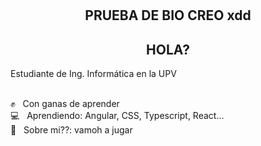 # 


<h2 align="center">PRUEBA DE BIO CREO xdd </h2>
<h2 align="center">HOLA? </h2>
<p style='text-align: justify;'> 
Estudiante de Ing. Informática en la UPV</p>


 <br/> ✊ &nbsp; Con ganas de aprender 
 <br/> 💻 &nbsp; Aprendiendo: Angular, CSS, Typescript, React...
 <br/> 💬  &nbsp; Sobre mi??: vamoh a jugar
 
